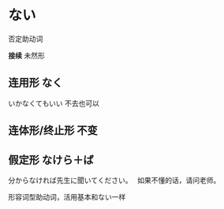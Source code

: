 # ない

否定助动词

**接续** 未然形

## 连用形 なく

いかなくてもいい
不去也可以

## 连体形/终止形 不变

## 假定形 なけら＋ば

分からなければ先生に聞いてください。 
如果不懂的话，请问老师。

形容词型助动词，活用基本和ない一样
